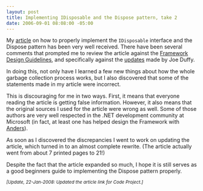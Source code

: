 ```yaml
---
layout: post
title: Implementing IDisposable and the Dispose pattern, take 2
date: 2006-09-01 08:08:00 -05:00
---
```


My [article](http://www.codeproject.com/KB/dotnet/idisposable.aspx) on how to properly implement the `IDisposable` interface and the Dispose pattern has been very well received. There have been several comments that prompted me to review the article against the [Framework Design Guidelines](http://amzn.to/28JOJA1), and specifically against the [updates](http://www.bluebytesoftware.com/blog/CategoryView,category,DesignGuideline.aspx) made by Joe Duffy.

In doing this, not only have I learned a few new things about how the whole garbage collection process works, but I also discovered that some of the statements made in my article were incorrect.

This is discouraging for me in two ways. First, it means that everyone reading the article is getting false information. However, it also means that the original sources I used for the article were wrong as well. Some of those authors are very well respected in the .NET development community at Microsoft (in fact, at least one has helped design the Framework with [Anders](http://en.wikipedia.org/wiki/Anders_Hejlsberg)).

As soon as I discovered the discrepancies I went to work on updating the article, which turned in to an almost complete rewrite. (The article actually went from about 7 printed pages to 21!)

Despite the fact that the article expanded so much, I hope it is still serves as a good beginners guide to implementing the Dispose pattern properly.

*<small>[Update, 22-Jan-2008: Updated the article link for Code Project.]</small>*
